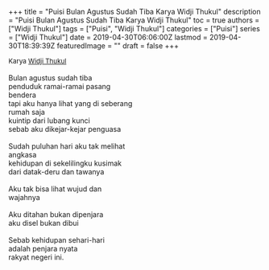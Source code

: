 +++
title = "Puisi Bulan Agustus Sudah Tiba Karya Widji Thukul"
description = "Puisi Bulan Agustus Sudah Tiba Karya Widji Thukul"
toc = true
authors = ["Widji Thukul"]
tags = ["Puisi", "Widji Thukul"]
categories = ["Puisi"]
series = ["Widji Thukul"]
date = 2019-04-30T06:06:00Z
lastmod = 2019-04-30T18:39:39Z
featuredImage = ""
draft = false
+++

<div style="text-align: justify;">
<div style="font-size: small;">Karya <a href="/authors/widji-thukul/" target="_blank">Widji Thukul</a></div><br />
Bulan agustus sudah tiba<br />penduduk ramai-ramai pasang<br />bendera<br />tapi aku hanya lihat yang di seberang<br />rumah saja<br />kuintip dari lubang kunci<br />sebab aku dikejar-kejar penguasa<br /><br />Sudah puluhan hari aku tak melihat<br />angkasa<br />kehidupan di sekelilingku kusimak<br />dari datak-deru dan tawanya<br /><br />Aku tak bisa lihat wujud dan<br />wajahnya<br /><br />Aku ditahan bukan dipenjara<br />aku disel bukan dibui<br /><br />Sebab kehidupan sehari-hari<br />adalah penjara nyata<br />rakyat negeri ini.</div>
